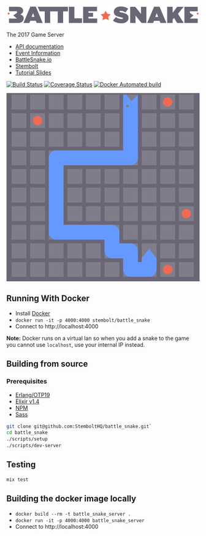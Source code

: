 ![Battle Snake](docs/bs-logo-dark.png)

The 2017 Game Server

* [API documentation](https://stembolthq.github.io/battle_snake/)
* [Event Information](https://github.com/sendwithus/battlesnake)
* [BattleSnake.io](https://www.battlesnake.io/)
* [Stembolt](https://stembolt.com/)
* [Tutorial Slides](https://docs.google.com/presentation/d/1iD2xZthNFaWeNfgPr6KjR8e7O80Pua9mdQje3i8782A/edit#slide=id.g1190002876_0_196)

[![Build Status](https://travis-ci.org/StemboltHQ/battle_snake.svg?branch=master)](https://travis-ci.org/StemboltHQ/battle_snake) [![Coverage Status](https://coveralls.io/repos/github/StemboltHQ/battle_snake/badge.svg?branch=master)](https://coveralls.io/github/StemboltHQ/battle_snake?branch=master) [![Docker Automated build](https://img.shields.io/docker/automated/jrottenberg/ffmpeg.svg)](https://hub.docker.com/r/stembolt/battle_snake/)

![Example Game Animation](docs/game.gif)

## Running With Docker

* Install [Docker](https://docs.docker.com/engine/installation/)
* `docker run -it -p 4000:4000 stembolt/battle_snake`
* Connect to http://localhost:4000

**Note:** Docker runs on a virtual lan so when you add a snake to the game you cannot use `localhost`, use your internal IP instead.

## Building from source

### Prerequisites

* [Erlang/OTP19](https://www.erlang.org/downloads)
* [Elixir v1.4](http://elixir-lang.org/install.html)
* [NPM](http://blog.npmjs.org/post/85484771375/how-to-install-npm)
* [Sass](http://sass-lang.com/install)

```sh
git clone git@github.com:StemboltHQ/battle_snake.git`
cd battle_snake
./scripts/setup
./scripts/dev-server
```

## Testing

```sh
mix test
```

## Building the docker image locally

* `docker build --rm -t battle_snake_server .`
* `docker run -it -p 4000:4000 battle_snake_server`
* Connect to http://localhost:4000
